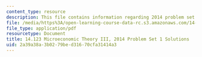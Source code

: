 ```yaml
---
content_type: resource
description: This file contains information regarding 2014 problem set 1 solutions.
file: /media/https%3A/open-learning-course-data-rc.s3.amazonaws.com/14-123-microeconomic-theory-iii-spring-2015/2a39a38a3b0279bed31670cfa31414a3_MIT14_123S15_PSet_1_Sol_14.pdf
file_type: application/pdf
resourcetype: Document
title: 14.123 Microeconomic Theory III, 2014 Problem Set 1 Solutions
uid: 2a39a38a-3b02-79be-d316-70cfa31414a3
---
```

